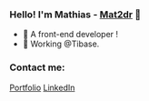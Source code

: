 ### Hello! I'm Mathias - [Mat2dr][website] 👋

- 🌱 A front-end developer !
- 👯 Working @Tibase.

### Contact me:

[Portfolio][website]
[LinkedIn][linkedin]

<br />
<br />


[website]: https://mathiasdragovic.com/
[instagram]: https://www.instagram.com/mat2dr/
[linkedin]: www.linkedin.com/in/mathias-dragovic
